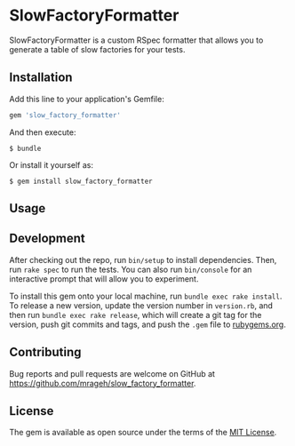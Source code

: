 # SlowFactoryFormatter

SlowFactoryFormatter is a custom RSpec formatter that allows you to generate a
table of slow factories for your tests.

## Installation

Add this line to your application's Gemfile:

```ruby
gem 'slow_factory_formatter'
```

And then execute:

    $ bundle

Or install it yourself as:

    $ gem install slow_factory_formatter

## Usage


## Development

After checking out the repo, run `bin/setup` to install dependencies. Then, run `rake spec` to run the tests. You can also run `bin/console` for an interactive prompt that will allow you to experiment.

To install this gem onto your local machine, run `bundle exec rake install`. To release a new version, update the version number in `version.rb`, and then run `bundle exec rake release`, which will create a git tag for the version, push git commits and tags, and push the `.gem` file to [rubygems.org](https://rubygems.org).

## Contributing

Bug reports and pull requests are welcome on GitHub at https://github.com/mrageh/slow_factory_formatter.

## License

The gem is available as open source under the terms of the [MIT License](http://opensource.org/licenses/MIT).

